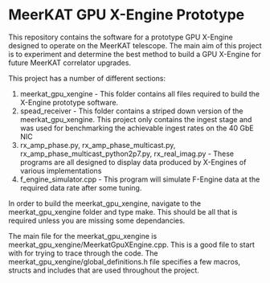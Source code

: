 # MeerKAT GPU X-Engine Prototype

This repository contains the software for a prototype GPU X-Engine designed to operate on the MeerKAT telescope. The main aim of this project is to experiment and determine the best method to build a GPU X-Engine for future MeerKAT correlator upgrades.

This project has a number of different sections:
1. meerkat_gpu_xengine - This folder contains all files required to build the X-Engine prototype software.
2. spead_receiver - This folder contains a striped down version of the meerkat_gpu_xengine. This project only contains the ingest stage and was used for benchmarking the achievable ingest rates on the 40 GbE NIC
3. rx_amp_phase.py, rx_amp_phase_multicast.py, rx_amp_phase_multicast_python2p7.py, rx_real_imag.py - These programs are all designed to display data produced by X-Engines of various implementations
4. f_engine_simulator.cpp - This program will simulate F-Engine data at the required data rate after some tuning.

In order to build the meerkat_gpu_xengine, navigate to the meerkat_gpu_xengine folder and type make. This should be all that is required unless you are missing some dependancies.

The main file for the meerkat_gpu_xengine is meerkat_gpu_xengine/MeerkatGpuXEngine.cpp. This is a good file to start with for trying to trace through the code.
The meerkat_gpu_xengine/global_definitions.h file specifies a few macros, structs and includes that are used throughout the project.
